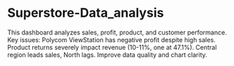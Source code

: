 # Superstore-Data_analysis
This dashboard analyzes sales, profit, product, and customer performance. Key issues: Polycom ViewStation has negative profit despite high sales. Product returns severely impact revenue (10-11%, one at 47.1%). Central region leads sales, North lags. Improve data quality and chart clarity.
